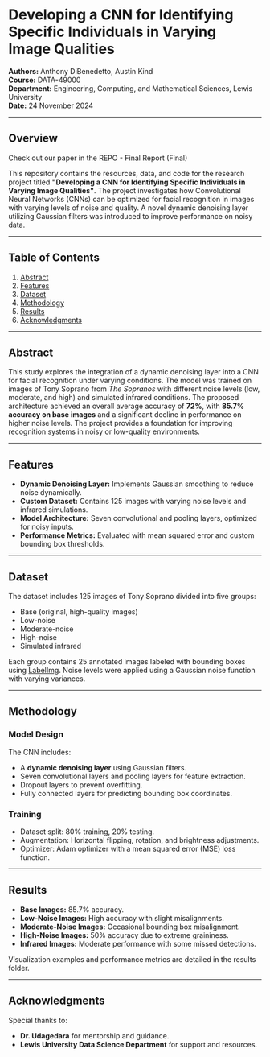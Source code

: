 # Developing a CNN for Identifying Specific Individuals in Varying Image Qualities

**Authors:** Anthony DiBenedetto, Austin Kind  
**Course:** DATA-49000  
**Department:** Engineering, Computing, and Mathematical Sciences, Lewis University  
**Date:** 24 November 2024  

---

## Overview

Check out our paper in the REPO - Final Report (Final)

This repository contains the resources, data, and code for the research project titled **"Developing a CNN for Identifying Specific Individuals in Varying Image Qualities"**. The project investigates how Convolutional Neural Networks (CNNs) can be optimized for facial recognition in images with varying levels of noise and quality. A novel dynamic denoising layer utilizing Gaussian filters was introduced to improve performance on noisy data.

---

## Table of Contents

1. [Abstract](#abstract)  
2. [Features](#features)  
3. [Dataset](#dataset)  
4. [Methodology](#methodology)  
5. [Results](#results)  
6. [Acknowledgments](#acknowledgments)  
 

---

## Abstract

This study explores the integration of a dynamic denoising layer into a CNN for facial recognition under varying conditions. The model was trained on images of Tony Soprano from *The Sopranos* with different noise levels (low, moderate, and high) and simulated infrared conditions. The proposed architecture achieved an overall average accuracy of **72%**, with **85.7% accuracy on base images** and a significant decline in performance on higher noise levels. The project provides a foundation for improving recognition systems in noisy or low-quality environments.

---

## Features

- **Dynamic Denoising Layer:** Implements Gaussian smoothing to reduce noise dynamically.
- **Custom Dataset:** Contains 125 images with varying noise levels and infrared simulations.
- **Model Architecture:** Seven convolutional and pooling layers, optimized for noisy inputs.
- **Performance Metrics:** Evaluated with mean squared error and custom bounding box thresholds.

---

## Dataset

The dataset includes 125 images of Tony Soprano divided into five groups:
- Base (original, high-quality images)
- Low-noise
- Moderate-noise
- High-noise
- Simulated infrared

Each group contains 25 annotated images labeled with bounding boxes using [LabelImg](https://github.com/tzutalin/labelImg). Noise levels were applied using a Gaussian noise function with varying variances.

---

## Methodology

### Model Design
The CNN includes:
- A **dynamic denoising layer** using Gaussian filters.
- Seven convolutional layers and pooling layers for feature extraction.
- Dropout layers to prevent overfitting.
- Fully connected layers for predicting bounding box coordinates.

### Training
- Dataset split: 80% training, 20% testing.
- Augmentation: Horizontal flipping, rotation, and brightness adjustments.
- Optimizer: Adam optimizer with a mean squared error (MSE) loss function.

---

## Results

- **Base Images:** 85.7% accuracy.  
- **Low-Noise Images:** High accuracy with slight misalignments.  
- **Moderate-Noise Images:** Occasional bounding box misalignment.  
- **High-Noise Images:** 50% accuracy due to extreme graininess.  
- **Infrared Images:** Moderate performance with some missed detections.  

Visualization examples and performance metrics are detailed in the results folder.

---

## Acknowledgments
Special thanks to:
- **Dr. Udagedara** for mentorship and guidance.
- **Lewis University Data Science Department** for support and resources.
